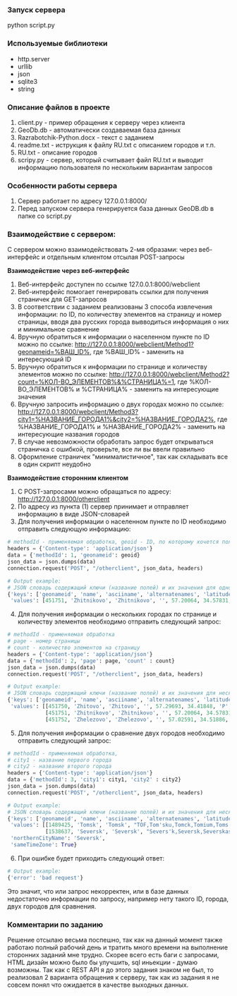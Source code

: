 ### Запуск сервера
python script.py

### Используемые библиотеки
- http.server
- urllib
- json
- sqlite3
- string

### Описание файлов в проекте
1. client.py - пример обращения к серверу через клиента
2. GeoDb.db - автоматически создаваемая база данных
3. Razrabotchik-Python.docx - текст с заданием    
4. readme.txt - иструкция к файлу RU.txt с описанием городов и т.п.
5. RU.txt - описание городов
6. scripy.py - сервер, который считывает файл RU.txt и выводит информацию пользователя по нескольким вариантам запросов

### Особенности работы сервера
1. Сервер работает по адресу 127.0.0.1:8000/
2. Перед запуском сервера генерируется база данных GeoDB.db в папке со script.py

### Взаимодействие с сервером:
С сервером можно взаимодействовать 2-мя образами: через веб-интерфейс и отдельным клиентом отсылая POST-запросы

**Взаимодействие через веб-интерфейс**
1. Веб-интерфейс доступен по ссылке 127.0.0.1:8000/webclient
2. Веб-интерфейс помогает генерировать ссылки для получения страничек для GET-запросов
3. В соответствии с заданием реализованы 3 способа извлечения информации: по ID, по количеству элементов на страницу и номер страницы, вводя два русских города вывводиться информация о них и минимальное сравнение
4. Вручную обратиться к информации о населенном пункте по ID можно по ссылке: http://127.0.0.1:8000/webclient/Method1?geonameid=%ВАШ_ID%, где %ВАШ_ID% - заменить на интересующий ID
5. Вручную обратиться к информации по странице и количеству элементов можно по ссылке: http://127.0.0.1:8000/webclient/Method2?count=%КОЛ-ВО_ЭЛЕМЕНТОВ%&%СТРАНИЦА%=1, где %КОЛ-ВО_ЭЛЕМЕНТОВ% и %СТРАНИЦА% - заменить на интересующие значения
6. Вручную запросить информацию о двух городах можно по ссылке: http://127.0.0.1:8000/webclient/Method3?city1=%НАЗВАНИЕ_ГОРОДА1%&city2=%НАЗВАНИЕ_ГОРОДА2%, где %НАЗВАНИЕ_ГОРОДА1% и %НАЗВАНИЕ_ГОРОДА2%  - заменить на интересующие названия городов
7. В случае невозможности обработать запрос будет открываться страничка с ошибкой, проверьте, все ли вы ввели правильно
8. Оформление страничек "минималистичное", так как складывать все в один скрипт неудобно

**Взаимодействие сторонним клиентом**
1. С POST-запросами можно обращаться по адресу: http://127.0.0.1:8000/otherclient
2. По адресу из пункта (1) сервер принимает и отправляет информацию в виде JSON-словарей
3. Для получения информации о населенном пункте по ID необходимо отправить следующую информацию:     
```python
# methodId - применяемая обработка, geoid - ID, по которому хочется получить информацию
headers = {'Content-type': 'application/json'}
data = {'methodId': 1, 'geonameid': geoid}
json_data = json.dumps(data)
connection.request('POST', "/otherclient", json_data, headers)
```
```python
# Output example:
# JSON словарь содержащий ключи (название полей) и их значения для одного города, населенного пункта
{'keys': ['geonameid', 'name', 'asciiname', 'alternatenames', 'latitude', 'longitude', 'feature_class', 'feature_code', 'country_code', 'cc2', 'admin1_code', 'admin2_code', 'admin3_code', 'admin4_code', 'population', 'elevation', 'dem', 'timezone', 'modification_date'], 
 'values': [451751, 'Zhitnikovo', 'Zhitnikovo', '', 57.20064, 34.57831, 'P', 'PPL', 'RU', '', '77', '', '', '', 0, '', 198, 'Europe/Moscow', '2011-07-09']}
```
4. Для получения информации о нескольких городах по странице и количеству элементов необходимо отправить следующий запрос:
```python
# methodId - применяемая обработка 
# page - номер страницы
# count - количество элементов на страницу
headers = {'Content-type': 'application/json'}
data = {'methodId': 2, 'page': page, 'count' : count}
json_data = json.dumps(data)
connection.request('POST', "/otherclient", json_data, headers)
```
```python
# Output example:
# JSON словарь содержащий ключи (название полей) и их значения для нескольких городов, населенных пунктов
{'keys': ['geonameid', 'name', 'asciiname', 'alternatenames', 'latitude', 'longitude', 'feature_class', 'feature_code', 'country_code', 'cc2', 'admin1_code', 'admin2_code', 'admin3_code', 'admin4_code', 'population', 'elevation', 'dem', 'timezone', 'modification_date'], 
 'values': [[451750, 'Zhitovo', 'Zhitovo', '', 57.29693, 34.41848, 'P', 'PPL', 'RU', '', '77', '', '', '', 0, '', 247, 'Europe/Moscow', '2011-07-09'], 
            [451751, 'Zhitnikovo', 'Zhitnikovo', '', 57.20064, 34.57831, 'P', 'PPL', 'RU', '', '77', '', '', '', 0, '', 198, 'Europe/Moscow', '2011-07-09'], 
            [451752, 'Zhelezovo', 'Zhelezovo', '', 57.02591, 34.51886, 'P', 'PPL', 'RU', '', '77', '', '', '', 0, '', 192, 'Europe/Moscow', '2011-07-09']]}
```
5. Для получения информации о сравнение двух городов необходимо отправить следующий запрос:
```python
# methodId - применяемая обработка, 
# city1 - название первого города
# city2 - название второго города
headers = {'Content-type': 'application/json'}
data = {'methodId': 3, 'city1': city1, 'city2' : city2}
json_data = json.dumps(data)
connection.request('POST', "/otherclient", json_data, headers)
```
```python
# Output example:
# JSON словарь содержащий ключи (название полей) и их значения для нескольких городов, населенных пунктов. Также присутствует дополнительная информация согласно заданию
{'keys': ['geonameid', 'name', 'asciiname', 'alternatenames', 'latitude', 'longitude', 'feature_class', 'feature_code', 'country_code', 'cc2', 'admin1_code', 'admin2_code', 'admin3_code', 'admin4_code', 'population', 'elevation', 'dem', 'timezone', 'modification_date'], 
 'values': [[1489425, 'Tomsk', 'Tomsk', "TOF,Tom'sku,Tomck,Tomium,Toms'k,Tomsk,Tomska,Tomskaj,Tomskas,Tomszk,Tomçk,tomseukeu,tomska,tomusuku,tuo mu si ke,twmsk,twmsq,Τομσκ,Томск,Томскай,Томськ,Томьскъ,Տոմսկ,טומסק,تومسك,تومسک,ٹومسک,तोम्स्क,トムスク,托木斯克,톰스크", 56.49771, 84.97437, 'P', 'PPLA', 'RU', '', '75', '1489419', '', '', 574002, '', 117, 'Asia/Tomsk', '2022-10-16'], 
            [1538637, 'Seversk', 'Seversk', "Severs'k,Seversk,Severskas,Sewersk,Sewjersk,Siewiersk,Sèversk,Tomsk-7,sebeleuseukeu,sevuerusuku,swrsk,sywrsk,xie wei er si ke,Северск,Сєвєрськ,سورسک,سیورسک,セヴェルスク,謝韋爾斯克,세베르스크", 56.60056, 84.88639, 'P', 'PPL', 'RU', '', '75', '', '', '', 109844, '', 98, 'Asia/Tomsk', '2019-09-05']], 
 'northernCityName': 'Seversk', 
 'sameTimeZone': True}
```
6. При ошибке будет приходить следующий ответ:
```python
# Output example:
{'error': 'bad request'}
```
Это значит, что или запрос некорректен, или в базе данных недостаточно информации по запросу, например нету такого ID, города, двух городов для сравнения.

### Комментарии по заданию
Решение отсылаю весьма поспешно, так как на данный момент также работаю полный рабочий день и тратить много времени на выполнение сторонних заданий мне трудно. Скорее всего есть баги с запросами, HTML дизайн можно было бы улучшить, sql иньекции - думаю возможны.
Так как с REST API я до этого задания знаком не был, то реализовал 2 варианта обращения к серверу, так как из задания я не совсем понял что ожидается в качестве выходных данных.